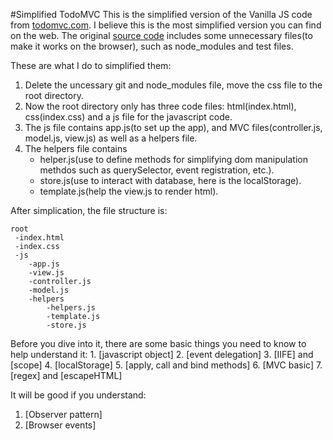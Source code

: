 #Simplified TodoMVC
This is the simplified version of the Vanilla JS code from [todomvc.com](http://todomvc.com/). I believe this is the most simplified version you can find on the web. The original [source code](https://github.com/tastejs/todomvc/tree/gh-pages/examples/vanillajs) includes some unnecessary files(to make it works on the browser), such as node_modules and test files.

These are what I do to simplified them:

1. Delete the uncessary git and node_modules file, move the css file to the root directory.
2. Now the root directory only has three code files: html(index.html), css(index.css) and a js file for the javascript code.
3. The js file contains app.js(to set up the app), and MVC files(controller.js, model.js, view.js) as well as a helpers file.
4. The helpers file contains 
	* helper.js(use to define methods for simplifying dom manipulation methdos such as querySelector, event registration, etc.).
	* store.js(use to interact with database, here is the localStorage). 
	* template.js(help the view.js to render html).


After simplication, the file structure is:

```
root
 -index.html
 -index.css
 -js
 	-app.js
 	-view.js
 	-controller.js
 	-model.js
 	-helpers
 		-helpers.js
 		-template.js
 		-store.js
```

Before you dive into it, there are some basic things you need to know to help understand it:
	1. [javascript object]
	2. [event delegation]
	3. [IIFE] and [scope]
	4. [localStorage]
	5. [apply, call and bind methods]
	6. [MVC basic]
	7. [regex] and [escapeHTML]

It will be good if you understand:

1. [Observer pattern]
2. [Browser events]

